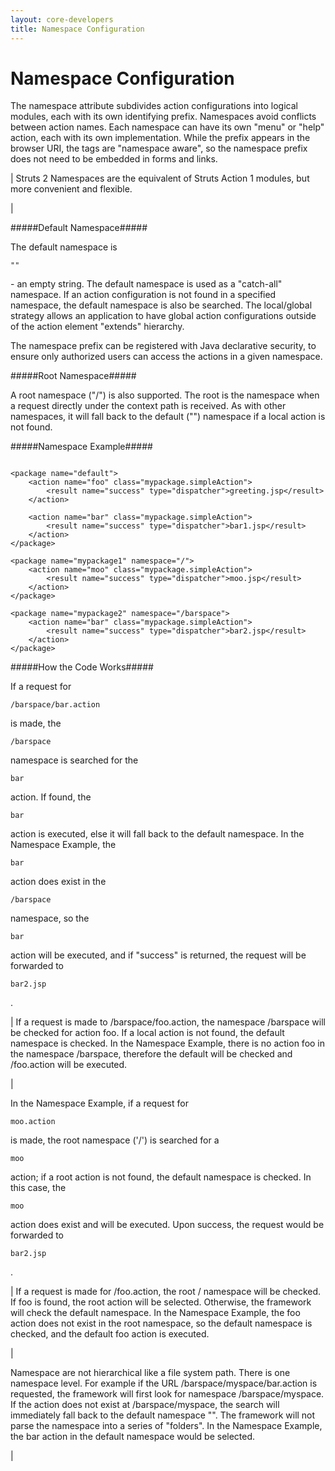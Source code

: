 ```yaml
---
layout: core-developers
title: Namespace Configuration
---
```


# Namespace Configuration

The namespace attribute subdivides action configurations into logical modules, each with its own identifying prefix\. Namespaces avoid conflicts between action names\. Each namespace can have its own "menu" or "help" action, each with its own implementation\. While the prefix appears in the browser URI, the tags are "namespace aware", so the namespace prefix does not need to be embedded in forms and links\.



| Struts 2 Namespaces are the equivalent of Struts Action 1 modules, but more convenient and flexible\.

| 

#####Default Namespace#####

The default namespace is 

~~~~~~~
""
~~~~~~~
 \- an empty string\. The default namespace is used as a "catch\-all" namespace\. If an action configuration is not found in a specified namespace, the default namespace is also be searched\. The local/global strategy allows an application to have global action configurations outside of the action element "extends" hierarchy\.

The namespace prefix can be registered with Java declarative security, to ensure only authorized users can access the actions in a given namespace\.

#####Root Namespace#####

A root namespace ("/") is also supported\. The root is the namespace when a request directly under the context path is received\. As with other namespaces, it will fall back to the default ("") namespace if a local action is not found\.

#####Namespace Example#####



~~~~~~~

<package name="default">
    <action name="foo" class="mypackage.simpleAction">
        <result name="success" type="dispatcher">greeting.jsp</result>
    </action>

    <action name="bar" class="mypackage.simpleAction">
        <result name="success" type="dispatcher">bar1.jsp</result>
    </action>
</package>

<package name="mypackage1" namespace="/">
    <action name="moo" class="mypackage.simpleAction">
        <result name="success" type="dispatcher">moo.jsp</result>
    </action>
</package>

<package name="mypackage2" namespace="/barspace">
    <action name="bar" class="mypackage.simpleAction">
        <result name="success" type="dispatcher">bar2.jsp</result>
    </action>
</package>

~~~~~~~

#####How the Code Works#####

If a request for 

~~~~~~~
/barspace/bar.action
~~~~~~~
 is made, the 

~~~~~~~
/barspace
~~~~~~~
 namespace is searched for the 

~~~~~~~
bar
~~~~~~~
 action\. If found, the 

~~~~~~~
bar
~~~~~~~
 action is executed, else it will fall back to the default namespace\. In the Namespace Example, the 

~~~~~~~
bar
~~~~~~~
 action does exist in the 

~~~~~~~
/barspace
~~~~~~~
 namespace, so the 

~~~~~~~
bar
~~~~~~~
 action will be executed, and if "success" is returned, the request will be forwarded to 

~~~~~~~
bar2.jsp
~~~~~~~
\.



| If a request is made to /barspace/foo\.action, the namespace /barspace will be checked for action foo\. If a local action is not found, the default namespace is checked\. In the Namespace Example, there is no action foo in the namespace /barspace, therefore the default will be checked and /foo\.action will be executed\.

| 

In the Namespace Example, if a request for 

~~~~~~~
moo.action
~~~~~~~
 is made, the root namespace ('/') is searched for a 

~~~~~~~
moo
~~~~~~~
 action; if a root action is not found, the default namespace is checked\. In this case, the 

~~~~~~~
moo
~~~~~~~
 action does exist and will be executed\. Upon success, the request would be forwarded to 

~~~~~~~
bar2.jsp
~~~~~~~
\.



| If a request is made for /foo\.action, the root / namespace will be checked\. If foo is found, the root action will be selected\. Otherwise, the framework will check the default namespace\. In the Namespace Example, the foo action does not exist in the root namespace, so the default namespace is  checked, and the default foo action is executed\.

| 


Namespace are not hierarchical like a file system path\. There is one namespace level\. For example if the URL /barspace/myspace/bar\.action is requested, the framework will first look for namespace /barspace/myspace\. If the action does not exist at /barspace/myspace, the search will immediately fall back to the default namespace ""\. The framework will not parse the namespace into a series of "folders"\. In the Namespace Example, the bar action in the default namespace would be selected\.

| 